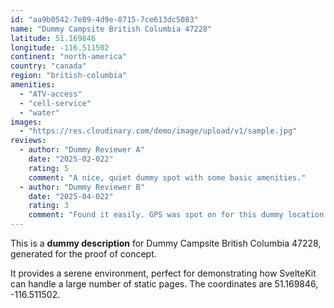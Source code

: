 ```yaml
---
id: "aa9b0542-7e89-4d9e-8715-7ce613dc5083"
name: "Dummy Campsite British Columbia 47228"
latitude: 51.169846
longitude: -116.511502
continent: "north-america"
country: "canada"
region: "british-columbia"
amenities:
  - "ATV-access"
  - "cell-service"
  - "water"
images:
  - "https://res.cloudinary.com/demo/image/upload/v1/sample.jpg"
reviews:
  - author: "Dummy Reviewer A"
    date: "2025-02-022"
    rating: 5
    comment: "A nice, quiet dummy spot with some basic amenities."
  - author: "Dummy Reviewer B"
    date: "2025-04-022"
    rating: 3
    comment: "Found it easily. GPS was spot on for this dummy location."
---
```


This is a **dummy description** for Dummy Campsite British Columbia 47228, generated for the proof of concept.

It provides a serene environment, perfect for demonstrating how SvelteKit can handle a large number of static pages. The coordinates are 51.169846, -116.511502.
